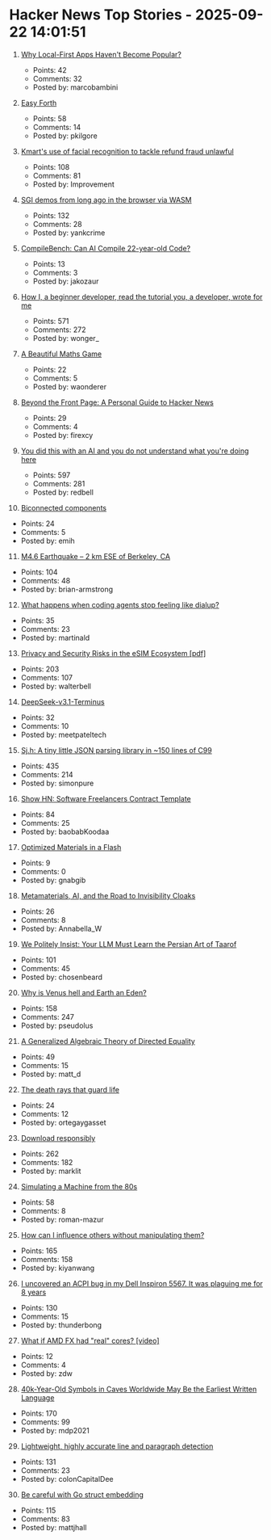 # Hacker News Top Stories - 2025-09-22 14:01:51

1. [Why Local-First Apps Haven't Become Popular?](https://marcobambini.substack.com/p/why-local-first-apps-havent-become)
   - Points: 42
   - Comments: 32
   - Posted by: marcobambini

2. [Easy Forth](https://skilldrick.github.io/easyforth/)
   - Points: 58
   - Comments: 14
   - Posted by: pkilgore

3. [Kmart's use of facial recognition to tackle refund fraud unlawful](https://www.oaic.gov.au/news/media-centre/18-kmarts-use-of-facial-recognition-to-tackle-refund-fraud-unlawful,-privacy-commissioner-finds)
   - Points: 108
   - Comments: 81
   - Posted by: Improvement

4. [SGI demos from long ago in the browser via WASM](https://github.com/sgi-demos)
   - Points: 132
   - Comments: 28
   - Posted by: yankcrime

5. [CompileBench: Can AI Compile 22-year-old Code?](https://quesma.com/blog/introducing-compilebench/)
   - Points: 13
   - Comments: 3
   - Posted by: jakozaur

6. [How I, a beginner developer, read the tutorial you, a developer, wrote for me](https://anniemueller.com/posts/how-i-a-non-developer-read-the-tutorial-you-a-developer-wrote-for-me-a-beginner)
   - Points: 571
   - Comments: 272
   - Posted by: wonger_

7. [A Beautiful Maths Game](https://sinerider.com/)
   - Points: 22
   - Comments: 5
   - Posted by: waonderer

8. [Beyond the Front Page: A Personal Guide to Hacker News](https://hsu.cy/2025/09/how-to-read-hn/)
   - Points: 29
   - Comments: 4
   - Posted by: firexcy

9. [You did this with an AI and you do not understand what you're doing here](https://hackerone.com/reports/3340109)
   - Points: 597
   - Comments: 281
   - Posted by: redbell

10. [Biconnected components](https://emi-h.com/articles/bcc.html)
   - Points: 24
   - Comments: 5
   - Posted by: emih

11. [M4.6 Earthquake – 2 km ESE of Berkeley, CA](https://earthquake.usgs.gov/earthquakes/eventpage/ew1758534970/executive)
   - Points: 104
   - Comments: 48
   - Posted by: brian-armstrong

12. [What happens when coding agents stop feeling like dialup?](https://martinalderson.com/posts/what-happens-when-coding-agents-stop-feeling-like-dialup/)
   - Points: 35
   - Comments: 23
   - Posted by: martinald

13. [Privacy and Security Risks in the eSIM Ecosystem [pdf]](https://www.usenix.org/system/files/usenixsecurity25-motallebighomi.pdf)
   - Points: 203
   - Comments: 107
   - Posted by: walterbell

14. [DeepSeek-v3.1-Terminus](https://api-docs.deepseek.com/news/news250922)
   - Points: 32
   - Comments: 10
   - Posted by: meetpateltech

15. [Sj.h: A tiny little JSON parsing library in ~150 lines of C99](https://github.com/rxi/sj.h)
   - Points: 435
   - Comments: 214
   - Posted by: simonpure

16. [Show HN: Software Freelancers Contract Template](https://sopimusgeneraattori.ohjelmistofriikit.fi/?lang=en)
   - Points: 84
   - Comments: 25
   - Posted by: baobabKoodaa

17. [Optimized Materials in a Flash](https://newscenter.lbl.gov/2025/09/18/optimized-materials-in-a-flash/)
   - Points: 9
   - Comments: 0
   - Posted by: gnabgib

18. [Metamaterials, AI, and the Road to Invisibility Cloaks](https://open.substack.com/pub/thepotentialsurface/p/metamaterials-ai-and-the-road-to)
   - Points: 26
   - Comments: 8
   - Posted by: Annabella_W

19. [We Politely Insist: Your LLM Must Learn the Persian Art of Taarof](https://arxiv.org/abs/2509.01035)
   - Points: 101
   - Comments: 45
   - Posted by: chosenbeard

20. [Why is Venus hell and Earth an Eden?](https://www.quantamagazine.org/why-is-venus-hell-and-earth-an-eden-20250915/)
   - Points: 158
   - Comments: 247
   - Posted by: pseudolus

21. [A Generalized Algebraic Theory of Directed Equality](https://jacobneu.phd/)
   - Points: 49
   - Comments: 15
   - Posted by: matt_d

22. [The death rays that guard life](https://worksinprogress.co/issue/the-death-rays-that-guard-life/)
   - Points: 24
   - Comments: 12
   - Posted by: ortegaygasset

23. [Download responsibly](https://blog.geofabrik.de/index.php/2025/09/10/download-responsibly/)
   - Points: 262
   - Comments: 182
   - Posted by: marklit

24. [Simulating a Machine from the 80s](https://rmazur.io/blog/fahivets.html)
   - Points: 58
   - Comments: 8
   - Posted by: roman-mazur

25. [How can I influence others without manipulating them?](https://andiroberts.com/leadership-questions/how-to-influence-others-without-manipulating)
   - Points: 165
   - Comments: 158
   - Posted by: kiyanwang

26. [I uncovered an ACPI bug in my Dell Inspiron 5567. It was plaguing me for 8 years](https://triangulatedexistence.mataroa.blog/blog/i-uncovered-an-acpi-bug-in-my-dell-inspiron-5667-it-was-plaguing-me-for-8-years/)
   - Points: 130
   - Comments: 15
   - Posted by: thunderbong

27. [What if AMD FX had "real" cores? [video]](https://www.youtube.com/watch?v=Lb4FDtAwnqU)
   - Points: 12
   - Comments: 4
   - Posted by: zdw

28. [40k-Year-Old Symbols in Caves Worldwide May Be the Earliest Written Language](https://www.openculture.com/2025/09/40000-year-old-symbols-found-in-caves-worldwide-may-be-the-earliest-written-language.html)
   - Points: 170
   - Comments: 99
   - Posted by: mdp2021

29. [Lightweight, highly accurate line and paragraph detection](https://arxiv.org/abs/2203.09638)
   - Points: 131
   - Comments: 23
   - Posted by: colonCapitalDee

30. [Be careful with Go struct embedding](https://mattjhall.co.uk/posts/be-careful-with-go-struct-embedding.html)
   - Points: 115
   - Comments: 83
   - Posted by: mattjhall

